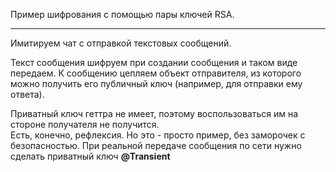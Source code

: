Пример шифрования с помощью пары ключей RSA.
***
Имитируем чат с отправкой текстовых сообщений.

Текст сообщения шифруем при создании сообщения и таком виде передаем. К сообщению цепляем объект отправителя,
из которого можно получить его публичный ключ (например, для отправки ему ответа).

Приватный ключ геттра не имеет, поэтому воспользоваться им на стороне получателя не получится.<br>
Есть, конечно, рефлексия. Но это - просто пример, без заморочек с безопасностью. При реальной передаче сообщения по сети
нужно сделать приватный ключ **@Transient**